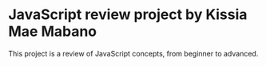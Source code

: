 # JavaScript review project by Kissia Mae Mabano
This project is a review of JavaScript concepts, from beginner to advanced.